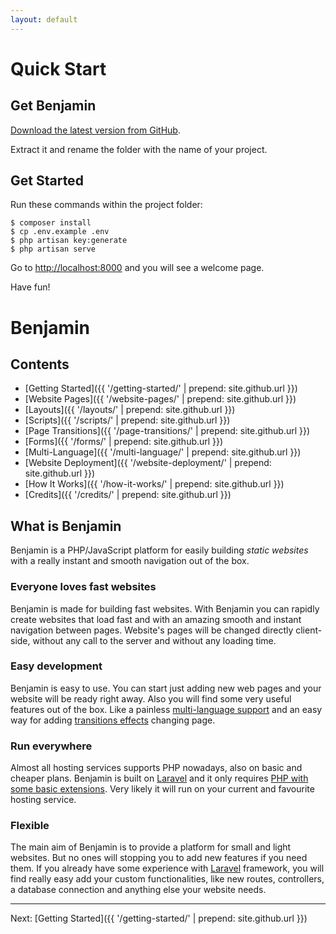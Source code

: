 ```yaml
---
layout: default
---
```


# Quick Start

## Get Benjamin

[Download the latest version from GitHub](https://github.com/netgloo/benjamin/archive/master.zip).

Extract it and rename the folder with the name of your project.

## Get Started

Run these commands within the project folder:

```
$ composer install
$ cp .env.example .env
$ php artisan key:generate
$ php artisan serve
```

Go to [http://localhost:8000](http://localhost:8000) and you will see a welcome page.

Have fun!


# Benjamin

## Contents

* [Getting Started]({{ '/getting-started/' | prepend: site.github.url }})
* [Website Pages]({{ '/website-pages/' | prepend: site.github.url }})
* [Layouts]({{ '/layouts/' | prepend: site.github.url }})
* [Scripts]({{ '/scripts/' | prepend: site.github.url }})
* [Page Transitions]({{ '/page-transitions/' | prepend: site.github.url }})
* [Forms]({{ '/forms/' | prepend: site.github.url }})
* [Multi-Language]({{ '/multi-language/' | prepend: site.github.url }})
* [Website Deployment]({{ '/website-deployment/' | prepend: site.github.url }})
* [How It Works]({{ '/how-it-works/' | prepend: site.github.url }})
* [Credits]({{ '/credits/' | prepend: site.github.url }})

<!-- 
* [Getting Started](#getting-started) 
* [Setup]
  * [Installation]
  * ...
* [Basics](#basics) 
   * [Website Pages](#website-pages)
   * ...
   * [Development Workflow](#development-workflow) 
   * ...
* [Advanced](#advanced) 
   * [How It Works](#how-it-works)
   * [Optimizations](#optimizations) 
   * [Customizations](#customizations) 
   * ...
-->

## What is Benjamin

Benjamin is a PHP/JavaScript platform for easily building *static websites* with a really instant and smooth navigation out of the box.

<!--
You can try a Benjamin powered website here: [http://benjamin.netgloo.com](http://benjamin.netgloo.com)
-->

### Everyone loves fast websites

Benjamin is made for building fast websites. With Benjamin you can rapidly create websites that load fast and with an amazing smooth and instant navigation between pages. Website's pages will be changed directly client-side, without any call to the server and without any loading time.

### Easy development

Benjamin is easy to use. You can start just adding new web pages and your website will be ready right away. Also you will find some very useful features out of the box. Like a painless [multi-language support](#multi-language) and an easy way for adding [transitions effects](#page-transitions) changing page. 

### Run everywhere

Almost all hosting services supports PHP nowadays, also on basic and cheaper plans. Benjamin is built on [Laravel](http://laravel.com/) and it only requires [PHP with some basic extensions](https://laravel.com/docs/5.2#installation). Very likely it will run on your current and favourite hosting service.

### Flexible

The main aim of Benjamin is to provide a platform for small and light websites. But no ones will stopping you to add new features if you need them. If you already have some experience with [Laravel](http://laravel.com/) framework, you will find really easy add your custom functionalities, like new routes, controllers, a database connection and anything else your website needs.

<!--
## Who is using Benjamin?

Netgloo's website is built using Benjamin. Take a look: [http://netgloo.com/en](http://netgloo.com/en).
-->


----

Next: [Getting Started]({{ '/getting-started/' | prepend: site.github.url }})
